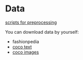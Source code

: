 # Data

[scripts for preprocessing](./scripts)

You can download data by yourself:

- fashionpedia
- [coco text](https://bgshih.github.io/cocotext/#h2-download)
- [coco images](https://cocodataset.org/#download)
